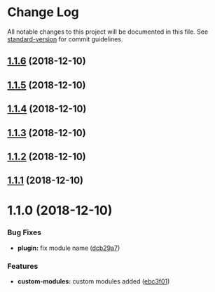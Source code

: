 # Change Log

All notable changes to this project will be documented in this file. See [standard-version](https://github.com/conventional-changelog/standard-version) for commit guidelines.

<a name="1.1.6"></a>
## [1.1.6](https://github.com/anteriovieira/nuxt-multianalytics/compare/v1.1.5...v1.1.6) (2018-12-10)



<a name="1.1.5"></a>
## [1.1.5](https://github.com/anteriovieira/nuxt-multianalytics/compare/v1.1.4...v1.1.5) (2018-12-10)



<a name="1.1.4"></a>
## [1.1.4](https://github.com/anteriovieira/nuxt-multianalytics/compare/v1.1.3...v1.1.4) (2018-12-10)



<a name="1.1.3"></a>
## [1.1.3](https://github.com/anteriovieira/nuxt-multianalytics/compare/v1.1.2...v1.1.3) (2018-12-10)



<a name="1.1.2"></a>
## [1.1.2](https://github.com/anteriovieira/nuxt-multianalytics/compare/v1.1.1...v1.1.2) (2018-12-10)



<a name="1.1.1"></a>
## [1.1.1](https://github.com/anteriovieira/nuxt-multianalytics/compare/v1.1.0...v1.1.1) (2018-12-10)



<a name="1.1.0"></a>
# 1.1.0 (2018-12-10)


### Bug Fixes

* **plugin:** fix module name ([dcb29a7](https://github.com/anteriovieira/nuxt-multianalytics/commit/dcb29a7))


### Features

* **custom-modules:** custom modules added ([ebc3f01](https://github.com/anteriovieira/nuxt-multianalytics/commit/ebc3f01))
